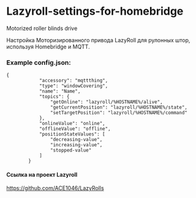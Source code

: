 # Lazyroll-settings-for-homebridge


Motorized roller blinds drive

Настройка Моторизированного привода LazyRoll для рулонных штор,
используя Homebridge и MQTT. 

### Example config.json:

```
{
            "accessory": "mqttthing",
            "type": "windowCovering",
            "name": "Name",
            "topics": {
                "getOnline": "lazyroll/%HOSTNAME%/alive",
                "getCurrentPosition": "lazyroll/%HOSTNAME%/state",
                "setTargetPosition": "lazyroll/%HOSTNAME%/command"
            },
            "onlineValue": "online",
            "offlineValue": "offline",
            "positionStateValues": [
                "decreasing-value",
                "increasing-value",
                "stopped-value"
            ]
        }
```

#### Ссылка на проект Lazyroll

https://github.com/ACE1046/LazyRolls
